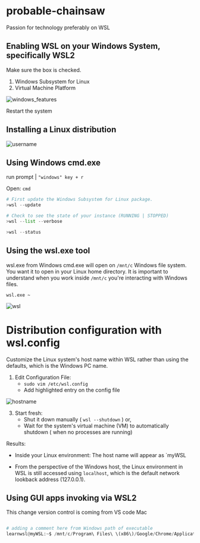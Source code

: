 # probable-chainsaw
Passion for technology preferably on WSL

## Enabling WSL on your Windows System, specifically WSL2

Make sure the box is checked.
1. Windows Subsystem for Linux
2. Virtual Machine Platform
   
![windows_features](https://github.com/user-attachments/assets/d8a4f8da-4eeb-453d-a93c-bc903662688b)

Restart the system

## Installing a Linux distribution


![username](https://github.com/user-attachments/assets/a3b679f5-c66b-4353-bb59-2dd89659d78f)

## Using Windows cmd.exe

run prompt | `"windows" key + r`

Open: `cmd`



```python
# First update the Windows Subsystem for Linux package.
>wsl --update

# Check to see the state of your instance (RUNNING | STOPPED)
>wsl --list --verbose

>wsl --status
```



## Using the wsl.exe tool

wsl.exe from Windows cmd.exe will open on `/mnt/c` Windows file system.
You want it to open in your Linux home directory. It is important to understand when you work inside `/mnt/c` you're interacting with Windows files.

`wsl.exe ~`


![wsl](https://github.com/user-attachments/assets/a4527805-ed7e-4caf-ba02-8e9f772311ed)

# Distribution configuration with wsl.config



Customize the Linux system's host name within WSL rather than using the defaults, which is the Windows PC name.

1. Edit Configuration File:
   - `sudo vim /etc/wsl.config`
   - Add highlighted entry on the config file
  
![hostname](https://github.com/user-attachments/assets/11f575ca-0bf0-40e2-9cee-6aa603b262ca)


3. Start fresh:
   - Shut it down manually ( `wsl --shutdown` ) or,
   - Wait for the system's virtual machine (VM) to automatically shutdown ( when no processes are running)

Results:

* Inside your Linux environment: The host name will appear as `myWSL

* From the perspective of the Windows host, the Linux environment in WSL is still accessed using `localhost`, which is the default network lookback address (127.0.0.1).

## Using GUI apps invoking via WSL2 

This change version control is coming from VS code Mac


```python

# adding a comment here from Windows path of executable
learnwsl@myWSL:~$ /mnt/c/Program\ Files\ \(x86\)/Google/Chrome/Application/chrome.exe
```








